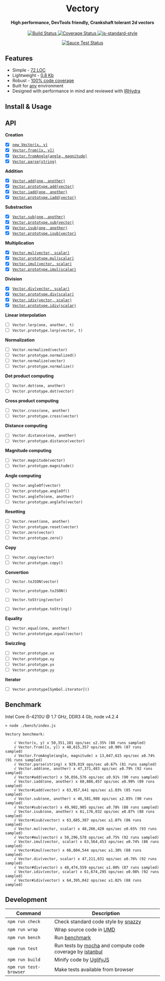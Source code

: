 <h1 align="center">Vectory</h1>
<h4 align="center">High performance, DevTools friendly, Crankshaft tolerant 2d vectors</h4>

<p align="center">
   <a href="https://travis-ci.org/broadsw0rd/vectory" target="_blank">
      <img src="https://travis-ci.org/broadsw0rd/vectory.svg?branch=master" alt="Build Status" target="_blank"></img>
   </a>
   <a href='https://coveralls.io/github/broadsw0rd/vectory?branch=master' target="_blank">
      <img src='https://coveralls.io/repos/broadsw0rd/vectory/badge.svg?branch=master&service=github' alt='Coverage Status' />
   </a>
   <a href="https://github.com/feross/standard" target="_blank">
      <img src="https://img.shields.io/badge/code%20style-standard-brightgreen.svg?style=flat" alt="js-standard-style"></img>
   </a>
</p>

<p align="center">
   <a href="https://saucelabs.com/u/fantabulous-js" target="_blank">
      <img src="https://saucelabs.com/browser-matrix/fantabulous-js.svg" alt="Sauce Test Status"/>
   </a>
</p>

## Features

- Simple - [72 LOC](https://github.com/broadsw0rd/vectory/blob/master/src/vectory.js#L72)
- Lightweight - [0.8 Kb](https://github.com/broadsw0rd/vectory/blob/master/dist/vectory.min.js)
- Robust - [100% code coverage](https://coveralls.io/github/broadsw0rd/vectory?branch=master)
- Built for [any](https://github.com/broadsw0rd/vectory/blob/master/dist/vectory.js#L9) environment
- Designed with performance in mind and reviewed with [IRHydra](http://mrale.ph/irhydra/2/)

## Install & Usage

## API

**Creation**

- [x] [`new Vector(x, y)`](https://github.com/broadsw0rd/vectory/blob/master/src/vectory.js#L1)
- [x] [`Vector.from([x, y])`](https://github.com/broadsw0rd/vectory/blob/master/src/vectory.js#L8)
- [x] [`Vector.fromAngle(angle, magnitude)`](https://github.com/broadsw0rd/vectory/blob/master/src/vectory.js#L12)
- [x] [`Vector.parse(string)`](https://github.com/broadsw0rd/vectory/blob/master/src/vectory.js#L16)

**Addition**

- [x] [`Vector.add(one, another)`](https://github.com/broadsw0rd/vectory/blob/master/src/vectory.js#L20)
- [x] [`Vector.prototype.add(vector)`](https://github.com/broadsw0rd/vectory/blob/master/src/vectory.js#L24)
- [x] [`Vector.iadd(one, another)`](https://github.com/broadsw0rd/vectory/blob/master/src/vectory.js#L28)
- [x] [`Vector.prototype.iadd(vector)`](https://github.com/broadsw0rd/vectory/blob/master/src/vectory.js#L32)

**Substraction**

- [x] [`Vector.sub(one, another)`](https://github.com/broadsw0rd/vectory/blob/master/src/vectory.js#L38)
- [x] [`Vector.prototype.sub(vector)`](https://github.com/broadsw0rd/vectory/blob/master/src/vectory.js#L42)
- [x] [`Vector.isub(one, another)`](https://github.com/broadsw0rd/vectory/blob/master/src/vectory.js#L46)
- [x] [`Vector.prototype.isub(vector)`](https://github.com/broadsw0rd/vectory/blob/master/src/vectory.js#L50)

**Multiplication**

- [x] [`Vector.mul(vector, scalar)`](https://github.com/broadsw0rd/vectory/blob/master/src/vectory.js#L56)
- [x] [`Vector.prototype.mul(scalar)`](https://github.com/broadsw0rd/vectory/blob/master/src/vectory.js#L60)
- [x] [`Vector.imul(vector, scalar)`](https://github.com/broadsw0rd/vectory/blob/master/src/vectory.js#L64)
- [x] [`Vector.prototype.imul(scalar)`](https://github.com/broadsw0rd/vectory/blob/master/src/vectory.js#L68)

**Division**

- [x] [`Vector.div(vector, scalar)`](https://github.com/broadsw0rd/vectory/blob/master/src/vectory.js#L74)
- [x] [`Vector.prototype.div(scalar)`](https://github.com/broadsw0rd/vectory/blob/master/src/vectory.js#L78)
- [x] [`Vector.idiv(vector, scalar)`](https://github.com/broadsw0rd/vectory/blob/master/src/vectory.js#L82)
- [x] [`Vector.prototype.idiv(scalar)`](https://github.com/broadsw0rd/vectory/blob/master/src/vectory.js#L86)

**Linear interpolation**

- [ ] `Vector.lerp(one, another, t)`
- [ ] `Vector.prototype.lerp(vector, t)`

**Normalization**

- [ ] `Vector.normalized(vector)`
- [ ] `Vector.prototype.normalized()`
- [ ] `Vector.normalize(vector)`
- [ ] `Vector.prototype.normalize()`

**Dot product computing**

- [ ] `Vector.dot(one, another)`
- [ ] `Vector.prototype.dot(vector)`

**Cross product computing**

- [ ] `Vector.cross(one, another)`
- [ ] `Vector.prototype.cross(vector)`

**Distance computing**

- [ ] `Vector.distance(one, another)`
- [ ] `Vector.prototype.distance(vector)`

**Magnitude computing**

- [ ] `Vector.magnitude(vector)`
- [ ] `Vector.prototype.magnitude()`

**Angle computing**

- [ ] `Vector.angleOf(vector)`
- [ ] `Vector.prototype.angleOf()`
- [ ] `Vector.angleTo(one, another)`
- [ ] `Vector.prototype.angleTo(vector)`

**Resetting**

- [ ] `Vector.reset(one, another)`
- [ ] `Vector.prototype.reset(vector)`
- [ ] `Vector.zero(vector)`
- [ ] `Vector.prototype.zero()`

**Copy**

- [ ] `Vector.copy(vector)`
- [ ] `Vector.prototype.copy()`

**Convertion**

- [ ] `Vector.toJSON(vector)`
- [ ] `Vector.prototype.toJSON()`
- [ ] `Vector.toString(vector)`
- [ ] `Vector.prototype.toString()`


**Equality**

- [ ] `Vector.equal(one, another)`
- [ ] `Vector.protototype.equal(vector)`

**Swizzling**

- [ ] `Vector.prototype.xx`
- [ ] `Vector.prototype.xy`
- [ ] `Vector.prototype.yx`
- [ ] `Vector.prototype.yy`

**Iterator**

- [ ] `Vector.prototype[Symbol.iterator]()`

## Benchmark

Intel Core i5-4210U @ 1.7 GHz, DDR3 4 Gb, node v4.2.4

```
> node ./bench/index.js

Vectory benchmark:

	√ Vector(x, y) x 50,351,101 ops/sec ±2.35% (88 runs sampled)
	√ Vector.from([x, y]) x 48,615,357 ops/sec ±0.90% (87 runs sampled)
	√ Vector.fromAngle(angle, magnitude) x 13,047,615 ops/sec ±0.74% (91 runs sampled)
	√ Vector.parse(string) x 929,819 ops/sec ±0.67% (81 runs sampled)
	√ Vector.add(one, another) x 47,371,483 ops/sec ±0.79% (92 runs sampled)
	√ Vector#add(vector) x 50,056,576 ops/sec ±0.91% (90 runs sampled)
	√ Vector.iadd(one, another) x 60,886,457 ops/sec ±0.99% (89 runs sampled)
	√ Vector#iadd(vector) x 63,957,641 ops/sec ±1.03% (85 runs sampled)
	√ Vector.sub(one, another) x 46,581,980 ops/sec ±2.85% (90 runs sampled)
	√ Vector#sub(vector) x 49,902,905 ops/sec ±0.78% (88 runs sampled)
	√ Vector.isub(one, another) x 61,176,032 ops/sec ±0.87% (88 runs sampled)
	√ Vector#isub(vector) x 63,685,387 ops/sec ±1.07% (86 runs sampled)
	√ Vector.mul(vector, scalar) x 48,266,420 ops/sec ±0.65% (93 runs sampled)
	√ Vector#mul(vector) x 50,296,578 ops/sec ±0.75% (92 runs sampled)
	√ Vector.imul(vector, scalar) x 63,564,453 ops/sec ±0.74% (86 runs sampled)
	√ Vector#imul(vector) x 66,604,544 ops/sec ±1.30% (88 runs sampled)
	√ Vector.div(vector, scalar) x 47,211,631 ops/sec ±0.76% (92 runs sampled)
	√ Vector#div(vector) x 48,474,559 ops/sec ±1.00% (87 runs sampled)
	√ Vector.idiv(vector, scalar) x 61,674,295 ops/sec ±0.98% (92 runs sampled)
	√ Vector#idiv(vector) x 64,395,042 ops/sec ±1.02% (88 runs sampled)

```

## Development

Command | Description
--------| -----------
`npm run check` | Check standard code style by [snazzy](https://www.npmjs.com/package/snazzy)
`npm run wrap` | Wrap source code in [UMD](https://github.com/umdjs/umd)
`npm run bench` | Run [benchmark](http://benchmarkjs.com/)
`npm run test` | Run tests by [mocha](https://mochajs.org/) and compute code coverage by [istanbul](https://github.com/gotwarlost/istanbul)
`npm run build` | Minify code by [UglifyJS](https://github.com/mishoo/UglifyJS)
`npm run test-browser` | Make tests available from browser
